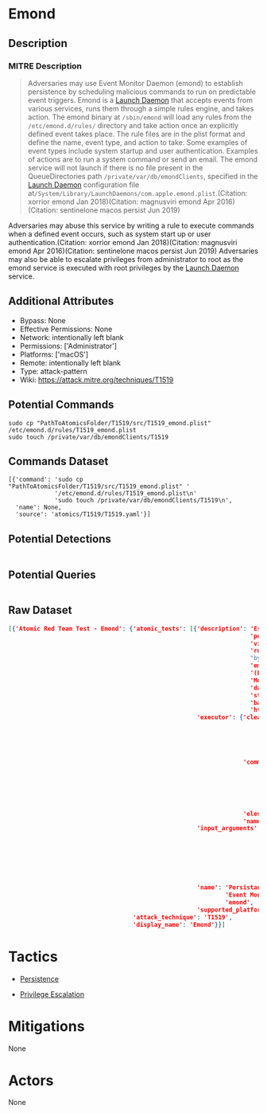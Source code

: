 
# Emond

## Description

### MITRE Description

> Adversaries may use Event Monitor Daemon (emond) to establish persistence by scheduling malicious commands to run on predictable event triggers. Emond is a [Launch Daemon](https://attack.mitre.org/techniques/T1160) that accepts events from various services, runs them through a simple rules engine, and takes action. The emond binary at <code>/sbin/emond</code> will load any rules from the <code>/etc/emond.d/rules/</code> directory and take action once an explicitly defined event takes place. The rule files are in the plist format and define the name, event type, and action to take. Some examples of event types include system startup and user authentication. Examples of actions are to run a system command or send an email. The emond service will not launch if there is no file present in the QueueDirectories path <code>/private/var/db/emondClients</code>, specified in the [Launch Daemon](https://attack.mitre.org/techniques/T1160) configuration file at<code>/System/Library/LaunchDaemons/com.apple.emond.plist</code>.(Citation: xorrior emond Jan 2018)(Citation: magnusviri emond Apr 2016)(Citation: sentinelone macos persist Jun 2019)

Adversaries may abuse this service by writing a rule to execute commands when a defined event occurs, such as system start up or user authentication.(Citation: xorrior emond Jan 2018)(Citation: magnusviri emond Apr 2016)(Citation: sentinelone macos persist Jun 2019) Adversaries may also be able to escalate privileges from administrator to root as the emond service is executed with root privileges by the [Launch Daemon](https://attack.mitre.org/techniques/T1160) service.

## Additional Attributes

* Bypass: None
* Effective Permissions: None
* Network: intentionally left blank
* Permissions: ['Administrator']
* Platforms: ['macOS']
* Remote: intentionally left blank
* Type: attack-pattern
* Wiki: https://attack.mitre.org/techniques/T1519

## Potential Commands

```
sudo cp "PathToAtomicsFolder/T1519/src/T1519_emond.plist" /etc/emond.d/rules/T1519_emond.plist
sudo touch /private/var/db/emondClients/T1519

```

## Commands Dataset

```
[{'command': 'sudo cp "PathToAtomicsFolder/T1519/src/T1519_emond.plist" '
             '/etc/emond.d/rules/T1519_emond.plist\n'
             'sudo touch /private/var/db/emondClients/T1519\n',
  'name': None,
  'source': 'atomics/T1519/T1519.yaml'}]
```

## Potential Detections

```json

```

## Potential Queries

```json

```

## Raw Dataset

```json
[{'Atomic Red Team Test - Emond': {'atomic_tests': [{'description': 'Establish '
                                                                    'persistence '
                                                                    'via a '
                                                                    'rule run '
                                                                    "by OSX's "
                                                                    'emond '
                                                                    '(Event '
                                                                    'Monitor) '
                                                                    'daemon at '
                                                                    'startup, '
                                                                    'based on '
                                                                    'https://posts.specterops.io/leveraging-emond-on-macos-for-persistence-a040a2785124\n',
                                                     'executor': {'cleanup_command': 'sudo '
                                                                                     'rm '
                                                                                     '/etc/emond.d/rules/T1519_emond.plist\n'
                                                                                     'sudo '
                                                                                     'rm '
                                                                                     '/private/var/db/emondClients/T1519\n',
                                                                  'command': 'sudo '
                                                                             'cp '
                                                                             '"#{plist}" '
                                                                             '/etc/emond.d/rules/T1519_emond.plist\n'
                                                                             'sudo '
                                                                             'touch '
                                                                             '/private/var/db/emondClients/T1519\n',
                                                                  'elevation_required': True,
                                                                  'name': 'sh'},
                                                     'input_arguments': {'plist': {'default': 'PathToAtomicsFolder/T1519/src/T1519_emond.plist',
                                                                                   'description': 'Path '
                                                                                                  'to '
                                                                                                  'attacker '
                                                                                                  'emond '
                                                                                                  'plist '
                                                                                                  'file',
                                                                                   'type': 'path'}},
                                                     'name': 'Persistance with '
                                                             'Event Monitor - '
                                                             'emond',
                                                     'supported_platforms': ['macos']}],
                                   'attack_technique': 'T1519',
                                   'display_name': 'Emond'}}]
```

# Tactics


* [Persistence](../tactics/Persistence.md)

* [Privilege Escalation](../tactics/Privilege-Escalation.md)
    

# Mitigations

None

# Actors

None
